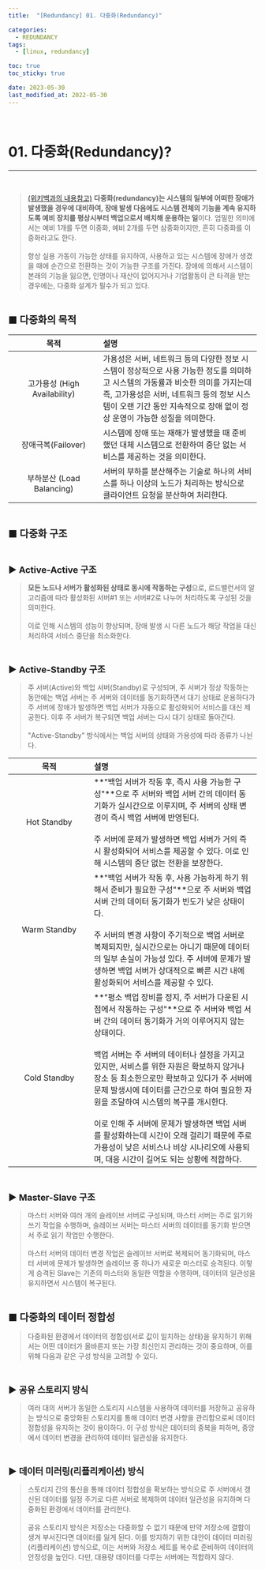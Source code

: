 ```yaml
---
title:  "[Redundancy] 01. 다중화(Redundancy)" 

categories:
  - REDUNDANCY
tags:
  - [linux, redundancy]

toc: true
toc_sticky: true

date: 2023-05-30
last_modified_at: 2022-05-30
---
```

<br>

# 01. 다중화(Redundancy)?
---

<style>
table {
    font-size: 12pt;
}
table th:first-of-type {
    width: 5%;
}
table th:nth-of-type(2) {
    width: 15%;
}
table th:nth-of-type(3) {
    width: 50%;
}
table th:nth-of-type(4) {
    width: 30%;
}
big {
    font-size: 15pt;
}
small { 
    font-size: 18px 
}
</style>

<br>

> [(위키백과의 내용참고)](https://ko.wikipedia.org/wiki/%EB%8B%A4%EC%A4%91%ED%99%94_(%EC%8B%9C%EC%8A%A4%ED%85%9C)) **다중화(redundancy)는 시스템의 일부에 어떠한 장애가 발생했을 경우에 대비하여, 장애 발생 다음에도 시스템 전체의 기능을 계속 유지하도록 예비 장치를 평상시부터 백업으로서 배치해 운용하는 일**이다. 엄밀한 의미에서는 예비 1개를 두면 이중화, 예비 2개를 두면 삼중화이지만, 흔히 다중화를 이중화라고도 한다. <br><br> 항상 실용 가동이 가능한 상태를 유지하여, 사용하고 있는 시스템에 장애가 생겼을 때에 순간으로 전환하는 것이 가능한 구조를 가진다. 장애에 의해서 시스템이 본래의 기능을 잃으면, 인명이나 재산이 없어지거나 기업활동이 큰 타격을 받는 경우에는, 다중화 설계가 필수가 되고 있다.

<br>

<big> **■ 다중화의 목적** </big> <br>

| 목적 | 설명 |
| :---: | :--- |
| 고가용성 (High Availability) | 가용성은 서버, 네트워크 등의 다양한 정보 시스템이 정상적으로 사용 가능한 정도를 의미하고 시스템의 가동률과 비슷한 의미를 가지는데 즉, 고가용성은 서버, 네트워크 등의 정보 시스템이 오랜 기간 동안 지속적으로 장애 없이 정상 운영이 가능한 성질을 의미한다. |
| 장애극복(Failover) | 시스템에 장애 또는 재해가 발생했을 때 준비했던 대체 시스템으로 전환하여 중단 없는 서비스를 제공하는 것을 의미한다.  |
| 부하분산 (Load Balancing) | 서버의 부하를 분산해주는 기술로 하나의 서비스를 하나 이상의 노드가 처리하는 방식으로 클라이언트 요청을 분산하여 처리한다. |

<br>

<big> **■ 다중화 구조** </big> <br>

<br>

<small> **▶ Active-Active 구조** </small> <br>

> **모든 노드나 서버가 활성화된 상태로 동시에 작동하는 구성**으로, 로드밸런서의 알고리즘에 따라 활성화된 서버#1 또는 서버#2로 나누어 처리하도록 구성된 것을 의미한다. <br><br> 이로 인해 시스템의 성능이 향상되며, 장애 발생 시 다른 노드가 해당 작업을 대신 처리하여 서비스 중단을 최소화한다.

<br>

<small> **▶ Active-Standby 구조** </small> <br>

> 주 서버(Active)와 백업 서버(Standby)로 구성되며, 주 서버가 정상 작동하는 동안에는 백업 서버는 주 서버와 데이터를 동기화하면서 대기 상태로 운용하다가 주 서버에 장애가 발생하면 백업 서버가 자동으로 활성화되어 서비스를 대신 제공한다. 이후 주 서버가 복구되면 백업 서버는 다시 대기 상태로 돌아간다. <br><br> "Active-Standby" 방식에서는 백업 서버의 상태와 가용성에 따라 종류가 나뉜다.

| 목적 | 설명 |
| :---: | :--- |
| Hot Standby | **"백업 서버가 작동 후, 즉시 사용 가능한 구성"**으로 주 서버와 백업 서버 간의 데이터 동기화가 실시간으로 이루지며, 주 서버의 상태 변경이 즉시 백업 서버에 반영된다. <br><br> 주 서버에 문제가 발생하면 백업 서버가 거의 즉시 활성화되어 서비스를 제공할 수 있다. 이로 인해 시스템의 중단 없는 전환을 보장한다. |
| Warm Standby | **"백업 서버가 작동 후, 사용 가능하게 하기 위해서 준비가 필요한 구성"**으로 주 서버와 백업 서버 간의 데이터 동기화가 빈도가 낮은 상태이다. <br><br> 주 서버의 변경 사항이 주기적으로 백업 서버로 복제되지만, 실시간으로는 아니기 때문에 데이터의 일부 손실이 가능성 있다. 주 서버에 문제가 발생하면 백업 서버가 상대적으로 빠른 시간 내에 활성화되어 서비스를 제공할 수 있다. |
| Cold Standby | **"평소 백업 장비를 정지, 주 서버가 다운된 시점에서 작동하는 구성"**으로 주 서버와 백업 서버 간의 데이터 동기화가 거의 이루어지지 않는 상태이다. <br><br> 백업 서버는 주 서버의 데이터나 설정을 가지고 있지만, 서비스를 위한 자원은 확보하지 않거나 장소 등 최소한으로만 확보하고 있다가 주 서버에 문제 발생시에 데이터를 근간으로 하여 필요한 자원을 조달하여 시스템의 복구를 개시한다. <br><br> 이로 인해 주 서버에 문제가 발생하면 백업 서버를 활성화하는데 시간이 오래 걸리기 때문에 주로 가용성이 낮은 서비스나 비상 시나리오에 사용되며, 대응 시간이 길어도 되는 상황에 적합하다. |

<br>

<small> **▶ Master-Slave 구조** </small> <br>

> 마스터 서버와 여러 개의 슬레이브 서버로 구성되며, 마스터 서버는 주로 읽기와 쓰기 작업을 수행하며, 슬레이브 서버는 마스터 서버의 데이터를 동기화 받으면서 주로 읽기 작업만 수행한다. <br><br> 마스터 서버의 데이터 변경 작업은 슬레이브 서버로 복제되어 동기화되며, 마스터 서버에 문제가 발생하면 슬레이브 중 하나가 새로운 마스터로 승격된다. 이렇게 승격된 Slave는 기존의 마스터와 동일한 역할을 수행하며, 데이터의 일관성을 유지하면서 시스템이 복구된다.

<br>

<big> **■ 다중화의 데이터 정합성** </big> <br>

> 다중화된 환경에서 데이터의 정합성(서로 값이 일치하는 상태)을 유지하기 위해서는 어떤 데이터가 올바른지 또는 가장 최신인지 관리하는 것이 중요하며, 이를 위해 다음과 같은 구성 방식을 고려할 수 있다.

<br>

<small> **▶ 공유 스토리지 방식** </small> <br>

> 여러 대의 서버가 동일한 스토리지 시스템을 사용하여 데이터를 저장하고 공유하는 방식으로 중앙화된 스토리지를 통해 데이터 변경 사항을 관리함으로써 데이터 정합성을 유지하는 것이 용이하다. 이 구성 방식은 데이터의 중복을 피하며, 중앙에서 데이터 변경을 관리하여 데이터 일관성을 유지한다.

<br>

<small> **▶ 데이터 미러링(리플리케이션) 방식** </small> <br>

> 스토리지 간의 통신을 통해 데이터 정합성을 확보하는 방식으로 주 서버에서 갱신된 데이터를 일정 주기로 다른 서버로 복제하여 데이터 일관성을 유지하며 다중화된 환경에서 데이터를 관리한다. <br><br> 공유 스토리지 방식은 저장소는 다중화할 수 없기 때문에 만약 저장소에 결함이 생겨 부서진다면 데이터를 잃게 된다. 이를 방지하기 위한 대안이 데이터 미러링(리플리케이션) 방식으로, 이는 서버와 저장소 세트를 복수로 준비하여 데이터의 안정성을 높인다. 다만, 대용량 데이터를 다루는 서버에는 적합하지 않다.